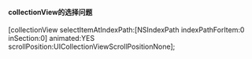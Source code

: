 ####  collectionView的选择问题
[collectionView selectItemAtIndexPath:[NSIndexPath indexPathForItem:0 inSection:0] animated:YES scrollPosition:UICollectionViewScrollPositionNone];